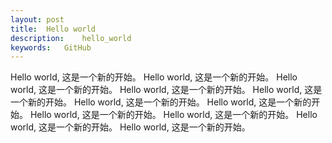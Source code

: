 ```yaml
---
layout: post	
title:	Hello world
description:	hello_world 
keywords:	GitHub
---
```

Hello world, 这是一个新的开始。
Hello world, 这是一个新的开始。
Hello world, 这是一个新的开始。
Hello world, 这是一个新的开始。
Hello world, 这是一个新的开始。
Hello world, 这是一个新的开始。
Hello world, 这是一个新的开始。
Hello world, 这是一个新的开始。
Hello world, 这是一个新的开始。
Hello world, 这是一个新的开始。
Hello world, 这是一个新的开始。
